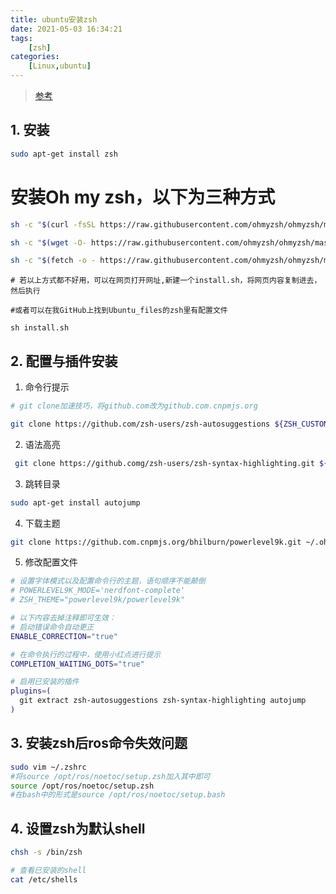 ```yaml
---
title: ubuntu安装zsh
date: 2021-05-03 16:34:21
tags: 
    [zsh] 
categories: 
    [Linux,ubuntu]
---
```


> [参考](https://github.com/ohmyzsh/ohmyzsh)

## 1. 安装

```bash
sudo apt-get install zsh
```
# 安装Oh my zsh，以下为三种方式
```bash
sh -c "$(curl -fsSL https://raw.githubusercontent.com/ohmyzsh/ohmyzsh/master/tools/install.sh)"
```
```bash
sh -c "$(wget -O- https://raw.githubusercontent.com/ohmyzsh/ohmyzsh/master/tools/install.sh)"
```
```bash
sh -c "$(fetch -o - https://raw.githubusercontent.com/ohmyzsh/ohmyzsh/master/tools/install.sh)"
```
```
# 若以上方式都不好用，可以在网页打开网址,新建一个install.sh，将网页内容复制进去，然后执行

#或者可以在我GitHub上找到Ubuntu_files的zsh里有配置文件

sh install.sh
```
## 2. 配置与插件安装
1. 命令行提示

```bash
# git clone加速技巧，将github.com改为github.com.cnpmjs.org
```
```bash
git clone https://github.com/zsh-users/zsh-autosuggestions ${ZSH_CUSTOM:-~/.oh-my-zsh/custom}/plugins/zsh-autosuggestions
```
2. 语法高亮

```bash
 git clone https://github.comg/zsh-users/zsh-syntax-highlighting.git ${ZSH_CUSTOM:-~/.oh-my-zsh/custom}/plugins/zsh-syntax-highlighting
```

3. 跳转目录

```bash
sudo apt-get install autojump
```
4. 下载主题
```BASH
git clone https://github.com.cnpmjs.org/bhilburn/powerlevel9k.git ~/.oh-my-zsh/custom/themes/powerlevel9k
```

5. 修改配置文件

```bash
# 设置字体模式以及配置命令行的主题，语句顺序不能颠倒
# POWERLEVEL9K_MODE='nerdfont-complete'
# ZSH_THEME="powerlevel9k/powerlevel9k"

# 以下内容去掉注释即可生效：
# 启动错误命令自动更正
ENABLE_CORRECTION="true"

# 在命令执行的过程中，使用小红点进行提示
COMPLETION_WAITING_DOTS="true"

# 启用已安装的插件
plugins=(
  git extract zsh-autosuggestions zsh-syntax-highlighting autojump
)
```

## 3. 安装zsh后ros命令失效问题

```bash
sudo vim ~/.zshrc
#将source /opt/ros/noetoc/setup.zsh加入其中即可
source /opt/ros/noetoc/setup.zsh
#在bash中的形式是source /opt/ros/noetoc/setup.bash
```

## 4. 设置zsh为默认shell

```bash
chsh -s /bin/zsh

# 查看已安装的shell
cat /etc/shells
```

